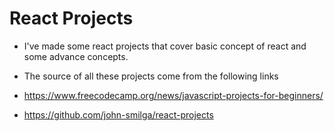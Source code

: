 # React Projects

- I've made some react projects that cover basic concept of react and some advance concepts.

- The source of all these projects come from the following links

- https://www.freecodecamp.org/news/javascript-projects-for-beginners/
- https://github.com/john-smilga/react-projects